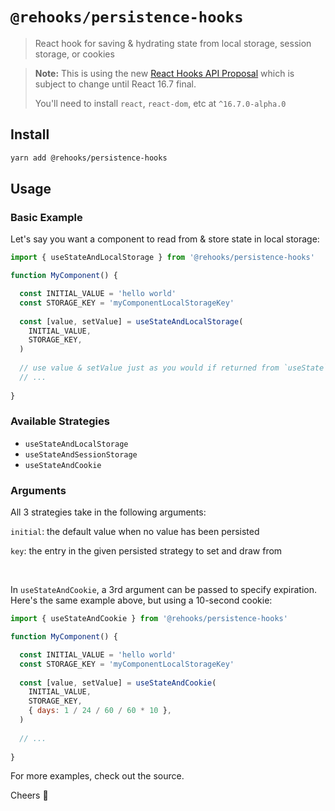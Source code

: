 # `@rehooks/persistence-hooks`

> React hook for saving & hydrating state from local storage, session storage, or cookies

> **Note:** This is using the new [React Hooks API Proposal](https://reactjs.org/docs/hooks-intro.html)
> which is subject to change until React 16.7 final.
>
> You'll need to install `react`, `react-dom`, etc at `^16.7.0-alpha.0`

## Install

```sh
yarn add @rehooks/persistence-hooks
```

## Usage

### Basic Example

Let's say you want a component to read from & store state in local storage:

```jsx
import { useStateAndLocalStorage } from '@rehooks/persistence-hooks'

function MyComponent() {

  const INITIAL_VALUE = 'hello world'
  const STORAGE_KEY = 'myComponentLocalStorageKey'
  
  const [value, setValue] = useStateAndLocalStorage(
    INITIAL_VALUE,
    STORAGE_KEY,
  )
  
  // use value & setValue just as you would if returned from `useState`
  // ...
  
}
```

### Available Strategies

* `useStateAndLocalStorage`
* `useStateAndSessionStorage`
* `useStateAndCookie`

### Arguments

All 3 strategies take in the following arguments:

`initial`: the default value when no value has been persisted

`key`: the entry in the given persisted strategy to set and draw from

<br />

In `useStateAndCookie`, a 3rd argument can be passed to specify expiration. Here's the same example above, but using a 10-second cookie:

```jsx
import { useStateAndCookie } from '@rehooks/persistence-hooks'

function MyComponent() {

  const INITIAL_VALUE = 'hello world'
  const STORAGE_KEY = 'myComponentLocalStorageKey'
  
  const [value, setValue] = useStateAndCookie(
    INITIAL_VALUE,
    STORAGE_KEY,
    { days: 1 / 24 / 60 / 60 * 10 },
  )
  
  // ...
  
}
```

For more examples, check out the source.

Cheers 🍻